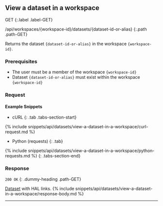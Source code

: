 ## View a dataset in a workspace

GET
{:.label .label-GET}

/api/workspaces/{workspace-id}/datasets/{dataset-id-or-alias}
{:.path .path-GET}

Returns the dataset `{dataset-id-or-alias}` in the workspace `{workspace-id}`.

### Prerequisites

- The user must be a member of the workspace `{workspace-id}`
- Dataset `{dataset-id-or-alias}` must exist within the workspace `{workspace-id}`


### Request
#### Example Snippets
- cURL
{: .tab .tabs-section-start}

{% include snippets/api/datasets/view-a-dataset-in-a-workspace/curl-request.md %}

- Python (requests)
{: .tab}

{% include snippets/api/datasets/view-a-dataset-in-a-workspace/python-requests.md %}
{: .tabs-section-end}

### Response
`200 OK`
{: .dummy-heading .path-GET}

[Dataset](#dataset) with HAL links.
{% include snippets/api/datasets/view-a-dataset-in-a-workspace/response-body.md %}

---
